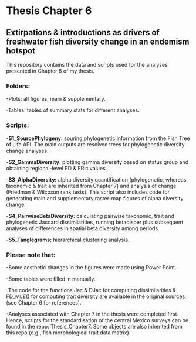 # Thesis Chapter 6

## Extirpations & introductions as drivers of freshwater fish diversity change in an endemism hotspot

This repository contains the data and scripts used for the analyses presented in Chapter 6 of my thesis. 


### Folders:

-Plots: all figures, main & supplementary. 

-Tables: tables of summary stats for different analyses. 


### Scripts:
-**S1_SourcePhylogeny:** souring phylogenetic information from the Fish Tree of Life API. The main outputs are resolved trees for phylogenetic diversity change analyses.

-**S2_GammaDiversity:** plotting gamma diversity based on status group and obtaining regional-level PD & FRic values.

-**S3_AlphaDiversity:** alpha diversity quantification (phylogenetic, whereas taxonomic & trait are inherited from Chapter 7) and analysis of change (Friedman & Wilcoxon rank tests). This script also includes code for generating main and supplementary raster-map figures of alpha diversity change.

-**S4_PairwiseBetaDiversity:** calculating pairwise taxonomic, trait and phylogenetic Jaccard dissimilarities, running betadisper plus subsequent analyses of differences in spatial beta diversity among periods.

-**S5_Tanglegrams:** hierarchical clustering analysis. 


### Please note that:
-Some aesthetic changes in the figures were made using Power Point.

-Some tables were filled in manually.

-The code for the functions Jac & DJac for computing dissimilarities & FD_MLE() for computing trait diversity are available in the original sources (see Chapter 6 for references).

-Analyses associated with Chapter 7 in the thesis were completed first. Hence, scripts for the standardisation of the central Mexico surveys can be found in the repo: Thesis_Chapter7. Some objects are also inherited from this repo (e.g., fish morphological trait data matrix).
